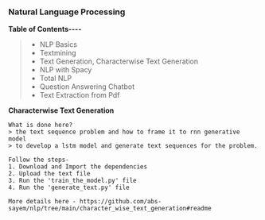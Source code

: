 ### **Natural Language Processing**
**Table of Contents----**
> * NLP Basics
> * Textmining
> * Text Generation, Characterwise Text Generation
> * NLP with Spacy
> * Total NLP
> * Question Answering Chatbot
> * Text Extraction from Pdf

**Characterwise Text Generation** 
```
What is done here?
> the text sequence problem and how to frame it to rnn generative model
> to develop a lstm model and generate text sequences for the problem.

Follow the steps-
1. Download and Import the dependencies
2. Upload the text file
3. Run the 'train_the_model.py' file
4. Run the 'generate_text.py' file

More details here - https://github.com/abs-sayem/nlp/tree/main/character_wise_text_generation#readme
```

